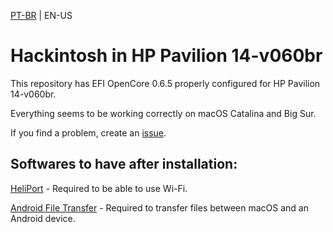 [PT-BR](README.md) | EN-US
# Hackintosh in HP Pavilion 14-v060br
This repository has EFI OpenCore 0.6.5 properly configured for HP Pavilion 14-v060br.

Everything seems to be working correctly on macOS Catalina and Big Sur.

If you find a problem, create an [issue](https://github.com/1ukidev/14-v060br-hackintosh/issues/new).

## Softwares to have after installation:
[HeliPort](https://github.com/OpenIntelWireless/HeliPort) - Required to be able to use Wi-Fi.

[Android File Transfer](https://www.android.com/filetransfer) - Required to transfer files between macOS and an Android device.
